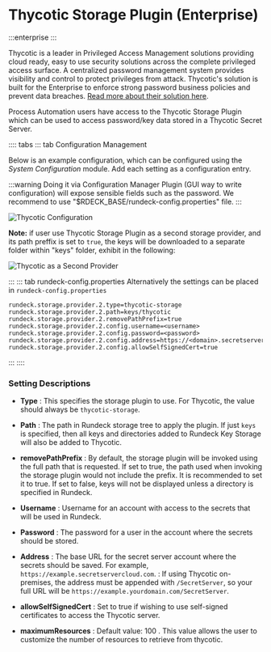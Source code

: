 # Thycotic Storage Plugin (Enterprise)

:::enterprise
:::

Thycotic is a leader in Privileged Access Management solutions providing cloud ready, easy to use security solutions across the complete privileged access surface.  A centralized password management system provides visibility and control to protect privileges from attack.  Thycotic's solution is built for the Enterprise to enforce strong password business policies and prevent data breaches.  [Read more about their solution here](https://thycotic.com/solutions/enterprise-password-management/).

Process Automation users have access to the Thycotic Storage Plugin which can be used to access password/key data stored in a Thycotic Secret Server.

:::: tabs
::: tab Configuration Management

Below is an example configuration, which can be configured using the *System Configuration* module. Add each setting as a configuration entry.

:::warning
Doing it via Configuration Manager Plugin (GUI way to write configuration) will expose sensible fields such as the password. We recommend to use "$RDECK_BASE/rundeck-config.properties" file.
:::

![Thycotic Configuration](@assets/img/thycoticConfiguration.png)

**Note:** if user use Thycotic Storage Plugin as a second storage provider, and its path preffix is set to ```true```, the keys will be downloaded to a separate folder within "keys" folder, exhibit in the following:

![Thycotic as a Second Provider](@assets/img/thycoticAsASecondProvider.png)

:::
::: tab rundeck-config.properties
Alternatively the settings can be placed in `rundeck-config.properties`

```
rundeck.storage.provider.2.type=thycotic-storage
rundeck.storage.provider.2.path=keys/thycotic
rundeck.storage.provider.2.removePathPrefix=true
rundeck.storage.provider.2.config.username=<username>
rundeck.storage.provider.2.config.password=<password>
rundeck.storage.provider.2.config.address=https://<domain>.secretservercloud.com
rundeck.storage.provider.2.config.allowSelfSignedCert=true
```
:::
::::

### Setting Descriptions

- **Type**
: This specifies the storage plugin to use. For Thycotic, the value should always be `thycotic-storage`.

- **Path**
: The path in Rundeck storage tree to apply the plugin. If just `keys` is specified, then all keys and directories added to Rundeck Key Storage will also be added to Thycotic.

- **removePathPrefix**
: By default, the storage plugin will be invoked using the full path that is requested. If set to true, the path used when invoking the storage plugin would not include the prefix. It is recommended to set it to true. If set to false, keys will not be displayed unless a directory is specified in Rundeck.

- **Username**
: Username for an account with access to the secrets that will be used in Rundeck.

- **Password**
: The password for a user in the account where the secrets should be stored.

- **Address**
: The base URL for the secret server account where the secrets should be saved. For example, `https://example.secretservercloud.com`.
: If using Thycotic on-premises, the address must be appended with `/SecretServer`, so your full URL will be `https://example.yourdomain.com/SecretServer`.

- **allowSelfSignedCert**
: Set to true if wishing to use self-signed certificates to access the Thycotic server.

- **maximumResources**
: Default value: 100 . This value allows the user to customize the number of resources to retrieve from thycotic.
